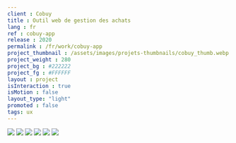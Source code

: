 ```yaml
---
client : Cobuy
title : Outil web de gestion des achats
lang : fr
ref : cobuy-app
release : 2020
permalink : /fr/work/cobuy-app
project_thumbnail : /assets/images/projets-thumbnails/cobuy_thumb.webp
project_weight : 280
project_bg : #222222
project_fg : #FFFFFF
layout : project
isInteraction : true
isMotion : false
layout_type: "light"
promoted : false
tags: ux
---
```


![](/assets/images/projets/cobuy-1.webp)
![](/assets/images/projets/cobuy-2.webp)
![](/assets/images/projets/cobuy-3.webp)
![](/assets/images/projets/cobuy-4.webp)
![](/assets/images/projets/cobuy-5.webp)
![](/assets/images/projets/cobuy-6.webp)